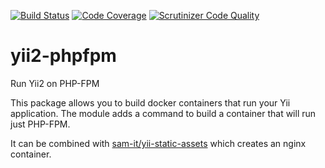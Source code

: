 [![Build Status](https://travis-ci.org/SAM-IT/yii2-phpfpm.svg?branch=master)](https://travis-ci.org/SAM-IT/yii2-phpfpm)
[![Code Coverage](https://scrutinizer-ci.com/g/SAM-IT/yii2-phpfpm/badges/coverage.png?b=master)](https://scrutinizer-ci.com/g/SAM-IT/yii2-phpfpm/?branch=master)
[![Scrutinizer Code Quality](https://scrutinizer-ci.com/g/SAM-IT/yii2-phpfpm/badges/quality-score.png?b=master)](https://scrutinizer-ci.com/g/SAM-IT/yii2-phpfpm/?branch=master)
# yii2-phpfpm
Run Yii2 on PHP-FPM

This package allows you to build docker containers that run your Yii application.
The module adds a command to build a container that will run just PHP-FPM.

It can be combined with [sam-it/yii-static-assets](https://github.com/SAM-IT/yii2-static-assets) which creates an nginx container.



